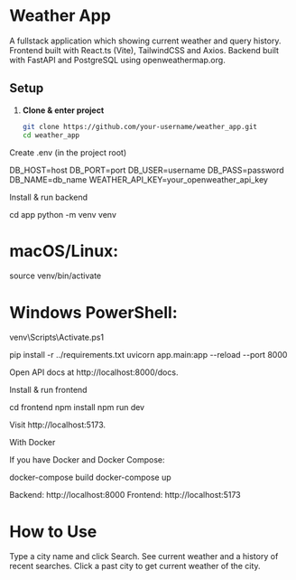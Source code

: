# Weather App

A fullstack application which showing current weather and query history.
Frontend built with React.ts (Vite), TailwindCSS and Axios.
Backend built with FastAPI and PostgreSQL using openweathermap.org.

## Setup

1. **Clone & enter project**  
    ```bash
    git clone https://github.com/your-username/weather_app.git
    cd weather_app


Create .env (in the project root)

DB_HOST=host
DB_PORT=port 
DB_USER=username
DB_PASS=password
DB_NAME=db_name
WEATHER_API_KEY=your_openweather_api_key


Install & run backend

cd app
python -m venv venv
# macOS/Linux:
source venv/bin/activate
# Windows PowerShell:
venv\Scripts\Activate.ps1

pip install -r ../requirements.txt
uvicorn app.main:app --reload --port 8000

Open API docs at http://localhost:8000/docs.

Install & run frontend

cd frontend
npm install
npm run dev

Visit http://localhost:5173.

With Docker

If you have Docker and Docker Compose:

docker-compose build
docker-compose up

Backend: http://localhost:8000
Frontend: http://localhost:5173


# How to Use

Type a city name and click Search.
See current weather and a history of recent searches.
Click a past city to get current weather of the city.
